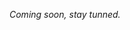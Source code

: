 _Coming soon, stay tunned._

<!--
- **Draw your Biene:** Give to our mascot your personal art style! _Discord, from Friday 9:00 PM to Sunday 10:15 AM_
- **Rubber-duck:** The rubber duck search has begun! _Discord, from Friday 9:00 PM to Sunday 10:15 AM_
- **Photocall:** Send us hacking photos or videos of your online experience! _Discord and social networks, from Friday 9:00 PM to Sunday 1:00 PM_
- **HackUphone:** How weird can a sentence become? Let's play a Telephone Game! _Discord, from Friday 9:00 PM to Sunday 10:15 AM_
- **Yoga:** A good relaxed yoga session! _Discord, 10:00 AM_
- **ONLINE NERF:** Let's chill a little bit playing some Online Nerf rounds! _Discord, 12:00 PM_
- **Freehand:** A call to "Master Artists", capable of drawing anything from their imagination without instructions! _Discord, Saturday 6:00 PM_
- **SlideShare Show:** A hacker's favourite game. Are you ready to improvise? _Twitch, Saturday 10:00 PM_
-->
